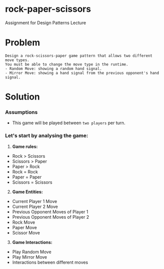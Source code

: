 # rock-paper-scissors

Assignment for Design Patterns Lecture

# Problem

    Design a rock-scissors-paper game pattern that allows two different move types.
    You must be able to change the move type in the runtime.
    - Random Move: showing a random hand signal.
    - Mirror Move: showing a hand signal from the previous opponent's hand signal.

# Solution

### Assumptions

- This game will be played between `two players` per turn.

### Let's start by analysing the game:

1. **Game rules:**

- Rock > Scissors
- Scissors > Paper
- Paper > Rock
- Rock = Rock
- Paper = Paper
- Scissors = Scissors

2. **Game Entities:**

- Current Player 1 Move
- Current Player 2 Move
- Previous Opponent Moves of Player 1
- Previous Opponent Moves of Player 2
- Rock Move
- Paper Move
- Scissor Move

3. **Game Interactions:**

- Play Random Move
- Play Mirror Move
- Interactions between different moves

